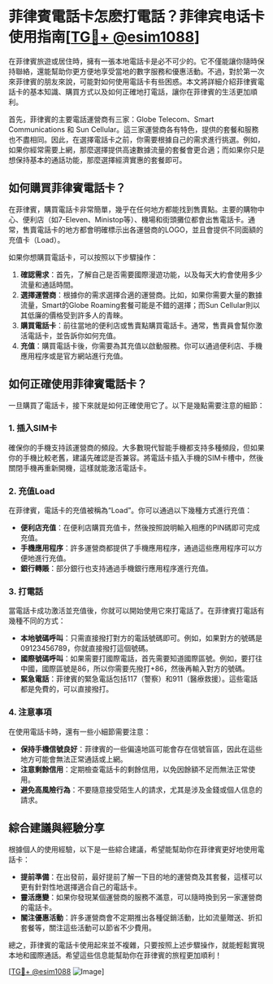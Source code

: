 # 菲律賓電話卡怎麽打電話？菲律宾电话卡使用指南[[TG💪+ @esim1088](https://t.me/s/esim1088)]

在菲律賓旅遊或居住時，擁有一張本地電話卡是必不可少的。它不僅能讓你隨時保持聯絡，還能幫助你更方便地享受當地的數字服務和優惠活動。不過，對於第一次來菲律賓的朋友來說，可能對如何使用電話卡有些困惑。本文將詳細介紹菲律賓電話卡的基本知識、購買方式以及如何正確地打電話，讓你在菲律賓的生活更加順利。

首先，菲律賓的主要電話運營商有三家：Globe Telecom、Smart Communications 和 Sun Cellular。這三家運營商各有特色，提供的套餐和服務也不盡相同。因此，在選擇電話卡之前，你需要根據自己的需求進行挑選。例如，如果你經常需要上網，那麼選擇提供高速數據流量的套餐會更合適；而如果你只是想保持基本的通話功能，那麼選擇經濟實惠的套餐即可。

## 如何購買菲律賓電話卡？

在菲律賓，購買電話卡非常簡單，幾乎在任何地方都能找到售賣點。主要的購物中心、便利店（如7-Eleven、Ministop等）、機場和街頭攤位都會出售電話卡。通常，售賣電話卡的地方都會明確標示出各運營商的LOGO，並且會提供不同面額的充值卡（Load）。

如果你想購買電話卡，可以按照以下步驟操作：

1. **確認需求**：首先，了解自己是否需要國際漫遊功能，以及每天大約會使用多少流量和通話時間。
2. **選擇運營商**：根據你的需求選擇合適的運營商。比如，如果你需要大量的數據流量，Smart的Globe Roaming套餐可能是不錯的選擇；而Sun Cellular則以其低廉的價格受到許多人的青睞。
3. **購買電話卡**：前往當地的便利店或售賣點購買電話卡。通常，售賣員會幫你激活電話卡，並告訴你如何充值。
4. **充值**：購買電話卡後，你需要為其充值以啟動服務。你可以通過便利店、手機應用程序或是官方網站進行充值。

## 如何正確使用菲律賓電話卡？

一旦購買了電話卡，接下來就是如何正確使用它了。以下是幾點需要注意的細節：

### 1. 插入SIM卡

確保你的手機支持該運營商的頻段。大多數現代智能手機都支持多種頻段，但如果你的手機比較老舊，建議先確認是否兼容。將電話卡插入手機的SIM卡槽中，然後關閉手機再重新開機，這樣就能激活電話卡。

### 2. 充值Load

在菲律賓，電話卡的充值被稱為“Load”。你可以通過以下幾種方式進行充值：

- **便利店充值**：在便利店購買充值卡，然後按照說明輸入相應的PIN碼即可完成充值。
- **手機應用程序**：許多運營商都提供了手機應用程序，通過這些應用程序可以方便地進行充值。
- **銀行轉賬**：部分銀行也支持通過手機銀行應用程序進行充值。

### 3. 打電話

當電話卡成功激活並充值後，你就可以開始使用它來打電話了。在菲律賓打電話有幾種不同的方式：

- **本地號碼呼叫**：只需直接撥打對方的電話號碼即可。例如，如果對方的號碼是09123456789，你就直接撥打這個號碼。
- **國際號碼呼叫**：如果需要打國際電話，首先需要知道國際區號。例如，要打往中國，國際區號是86，所以你需要先撥打+86，然後再輸入對方的號碼。
- **緊急電話**：菲律賓的緊急電話包括117（警察）和911（醫療救援）。這些電話都是免費的，可以直接撥打。

### 4. 注意事項

在使用電話卡時，還有一些小細節需要注意：

- **保持手機信號良好**：菲律賓的一些偏遠地區可能會存在信號盲區，因此在這些地方可能會無法正常通話或上網。
- **注意剩餘信用**：定期檢查電話卡的剩餘信用，以免因餘額不足而無法正常使用。
- **避免高風險行為**：不要隨意接受陌生人的請求，尤其是涉及金錢或個人信息的請求。

## 綜合建議與經驗分享

根據個人的使用經驗，以下是一些綜合建議，希望能幫助你在菲律賓更好地使用電話卡：

- **提前準備**：在出發前，最好提前了解一下目的地的運營商及其套餐，這樣可以更有針對性地選擇適合自己的電話卡。
- **靈活應變**：如果你發現某個運營商的服務不滿意，可以隨時換到另一家運營商的電話卡。
- **關注優惠活動**：許多運營商會不定期推出各種促銷活動，比如流量贈送、折扣套餐等，關注這些活動可以節省不少費用。

總之，菲律賓的電話卡使用起來並不複雜，只要按照上述步驟操作，就能輕鬆實現本地和國際通話。希望這些信息能幫助你在菲律賓的旅程更加順利！

[[TG💪+ @esim1088](https://t.me/s/esim1088) ![Image](https://i.postimg.cc/4NQfJmqS/Snipaste-2025-05-13-00-14-12.png)]